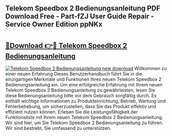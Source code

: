 ## Telekom Speedbox 2 Bedienungsanleitung PDF Download Free - Part-fZJ User Guide Repair - Service Owner Edition ppNKx

# <h2><a href="http://df0nnd.blite.top/?on=Telekom+Speedbox+2+Bedienungsanleitung">🔗Download 👉🔴 Telekom Speedbox 2 Bedienungsanleitung</a></h2>

[![Telekom Speedbox 2 Bedienungsanleitung new download](https://i.imgur.com/lujVjoI.png)](http://df0nnd.blite.top/?on=Telekom+Speedbox+2+Bedienungsanleitung)
Willkommen zu einer neuen Erfahrung Dieses Benutzerhandbuch führt Sie in die einzigartigen Merkmale und Funktionen Ihres neuen Telekom Speedbox 2 Bedienungsanleitung ein. Um eine erfolgreiche Erfahrung mit Ihrem neuen Telekom Speedbox 2 Bedienungsanleitung zu gewährleisten, lesen Sie diese Bedienungsanleitung bitte vor dem Gebrauch sorgfältig durch. Es enthält wichtige Informationen zu Produkteinrichtung, Betrieb, Wartung und Fehlerbehebung, um sicherzustellen, dass Sie das Produkt effektiv und effizient nutzen können. Erleben Sie die Leistungsfähigkeit der Funktionsliste mit Ihrem neuen Telekom Speedbox 2 Bedienungsanleitung. Wir sind hier, um Sie Telekom Speedbox 2 Bedienungsanleitung zu führen. Wir sind bestrebt, Sie umfassend zu unterstützen.
